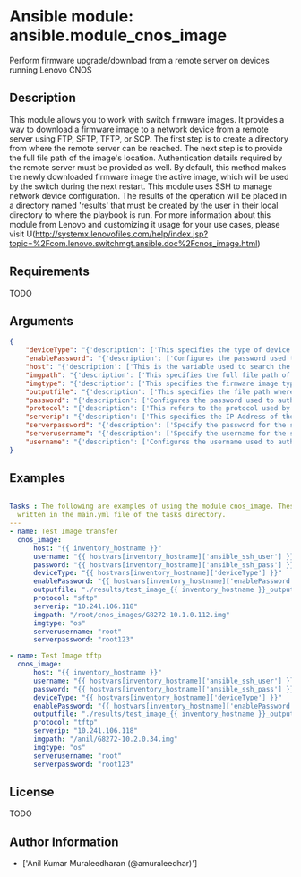 # Ansible module: ansible.module_cnos_image


Perform firmware upgrade/download from a remote server on devices running Lenovo CNOS

## Description

This module allows you to work with switch firmware images. It provides a way to download a firmware image to a network device from a remote server using FTP, SFTP, TFTP, or SCP. The first step is to create a directory from where the remote server can be reached. The next step is to provide the full file path of the image's location. Authentication details required by the remote server must be provided as well. By default, this method makes the newly downloaded firmware image the active image, which will be used by the switch during the next restart. This module uses SSH to manage network device configuration. The results of the operation will be placed in a directory named 'results' that must be created by the user in their local directory to where the playbook is run. For more information about this module from Lenovo and customizing it usage for your use cases, please visit U(http://systemx.lenovofiles.com/help/index.jsp?topic=%2Fcom.lenovo.switchmgt.ansible.doc%2Fcnos_image.html)

## Requirements

TODO

## Arguments

``` json
{
    "deviceType": "{'description': ['This specifies the type of device where the method is executed. The choices NE1072T,NE1032,NE1032T,NE10032, NE2572 are added since version 2.4'], 'required': True, 'choices': ['g8272_cnos', 'g8296_cnos', 'g8332_cnos', 'NE1072T', 'NE1032', 'NE1032T', 'NE10032', 'NE2572'], 'version_added': 2.3}",
    "enablePassword": "{'description': ['Configures the password used to enter Global Configuration command mode on the switch. If the switch does not request this password, the parameter is ignored.While generally the value should come from the inventory file, you can also specify it as a variable. This parameter is optional. If it is not specified, no default value will be used.'], 'version_added': 2.3}",
    "host": "{'description': ['This is the variable used to search the hosts file at /etc/ansible/hosts and identify the IP address of the device on which the template is going to be applied. Usually the Ansible keyword {{ inventory_hostname }} is specified in the playbook as an abstraction of the group of network elements that need to be configured.'], 'required': True, 'version_added': 2.3}",
    "imgpath": "{'description': ['This specifies the full file path of the image located on the remote server. In case the relative path is used as the variable value, the root folder for the user of the server needs to be specified.'], 'required': True}",
    "imgtype": "{'description': ['This specifies the firmware image type to be downloaded'], 'required': True, 'choices': ['all', 'boot', 'os', 'onie']}",
    "outputfile": "{'description': ['This specifies the file path where the output of each command execution is saved. Each command that is specified in the merged template file and each response from the device are saved here. Usually the location is the results folder, but you can choose another location based on your write permission.'], 'required': True, 'version_added': 2.3}",
    "password": "{'description': ['Configures the password used to authenticate the connection to the remote device. The value of the password parameter is used to authenticate the SSH session. While generally the value should come from the inventory file, you can also specify it as a variable. This parameter is optional. If it is not specified, no default value will be used.'], 'required': True, 'version_added': 2.3}",
    "protocol": "{'description': ['This refers to the protocol used by the network device to interact with the remote server from where to download the firmware image. The choices are FTP, SFTP, TFTP, or SCP. Any other protocols will result in error. If this parameter is not specified there is no default value to be used.'], 'required': True, 'choices': ['SFTP', 'SCP', 'FTP', 'TFTP']}",
    "serverip": "{'description': ['This specifies the IP Address of the remote server from where the software image will be downloaded.'], 'required': True}",
    "serverpassword": "{'description': ['Specify the password for the server relating to the protocol used']}",
    "serverusername": "{'description': ['Specify the username for the server relating to the protocol used'], 'required': True}",
    "username": "{'description': ['Configures the username used to authenticate the connection to the remote device. The value of the username parameter is used to authenticate the SSH session. While generally the value should come from the inventory file, you can also specify it as a variable. This parameter is optional. If it is not specified, no default value will be used.'], 'required': True, 'version_added': 2.3}",
}
```

## Examples


``` yaml

Tasks : The following are examples of using the module cnos_image. These are
  written in the main.yml file of the tasks directory.
---
- name: Test Image transfer
  cnos_image:
      host: "{{ inventory_hostname }}"
      username: "{{ hostvars[inventory_hostname]['ansible_ssh_user'] }}"
      password: "{{ hostvars[inventory_hostname]['ansible_ssh_pass'] }}"
      deviceType: "{{ hostvars[inventory_hostname]['deviceType'] }}"
      enablePassword: "{{ hostvars[inventory_hostname]['enablePassword'] }}"
      outputfile: "./results/test_image_{{ inventory_hostname }}_output.txt"
      protocol: "sftp"
      serverip: "10.241.106.118"
      imgpath: "/root/cnos_images/G8272-10.1.0.112.img"
      imgtype: "os"
      serverusername: "root"
      serverpassword: "root123"

- name: Test Image tftp
  cnos_image:
      host: "{{ inventory_hostname }}"
      username: "{{ hostvars[inventory_hostname]['ansible_ssh_user'] }}"
      password: "{{ hostvars[inventory_hostname]['ansible_ssh_pass'] }}"
      deviceType: "{{ hostvars[inventory_hostname]['deviceType'] }}"
      enablePassword: "{{ hostvars[inventory_hostname]['enablePassword'] }}"
      outputfile: "./results/test_image_{{ inventory_hostname }}_output.txt"
      protocol: "tftp"
      serverip: "10.241.106.118"
      imgpath: "/anil/G8272-10.2.0.34.img"
      imgtype: "os"
      serverusername: "root"
      serverpassword: "root123"

```

## License

TODO

## Author Information
  - ['Anil Kumar Muraleedharan (@amuraleedhar)']
